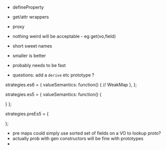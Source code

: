 - defineProperty
- get/attr wrappers
- proxy

- nothing weird will be acceptable - eg get(vo,field)
- short sweet names
- smaller is better
- probably needs to be fast

- questions: add a `derive` etc prototype ?

strategies.es6 = {
  valueSemantics: function() {
    // WeakMap
  },
};

strategies.es5 = {
  valueSemantics: function() {
    
  }
};

strategies.preEs5 = {

};


- pre maps could simply use sorted set of fields on a VO to lookup proto?
- actually prob with gen constructors will be fine with prototypes
- 
